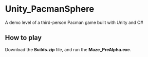 # Unity_PacmanSphere
A demo level of a third-person Pacman game built with Unity and C#

## How to play
Download the <b>Builds.zip</b> file, and run the <b>Maze_PreAlpha.exe</b>. 
